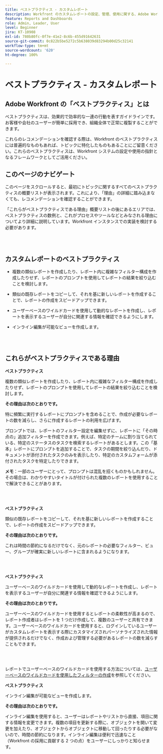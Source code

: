 ```yaml
---
title: ベストプラクティス - カスタムレポート
description: Workfront のカスタムレポートの設定、管理、使用に関する、Adobe Workfront のエキスパートによるベストプラクティスのレコメンデーションを確認します。
feature: Reports and Dashboards
role: Admin, Leader, User
level: Beginner
jira: KT-10908
exl-id: 780b80fc-0f7e-41e2-8c6b-455d91642631
source-git-commit: 0c822b5be5272c5b638039d83294b00d25c32141
workflow-type: tm+mt
source-wordcount: '620'
ht-degree: 100%

---
```


# ベストプラクティス - カスタムレポート

## Adobe Workfront の「ベストプラクティス」とは

ベストプラクティスは、効果的で効率的な一連の行動を表すガイドラインです。お客様や会社のユーザーが簡単に採用でき、組織全体で正常に複製することができます。

これらのレコメンデーションを確認する際は、Workfront のベストプラクティスには普遍的なものもあれば、トピックに特化したものもあることにご留意ください。これらのベストプラクティスは、Workfront システムの設定や使用の指針となるフレームワークとしてご活用ください。

## このページのナビゲート

このページをスクロールすると、最初にトピックに関するすべてのベストプラクティスの概要リストが表示されます。これにより、「理由」の詳細に踏み込まなくても、レコメンデーションを確認することができます。

「これらがベストプラクティスである理由」概要リストの後にあるエリアでは、ベストプラクティスの数例と、これがプロセスやツールなどとみなされる理由についてより詳細に説明しています。Workfront インスタンスでの実装を検討する必要があります。

</br>
</br>

## カスタムレポートのベストプラクティス

* 複数の類似レポートを作成したり、レポート内に複雑なフィルター構成を作成したりせず、レポートのプロンプトを使用してレポートの結果を絞り込むことを検討します。

* 類似の既存レポートをコピーして、それを基に新しいレポートを作成することで、レポートの作成をスピードアップできます。

* ユーザーベースのワイルドカードを使用して動的なレポートを作成し、レポートを表示するユーザーが自分に関連する情報を確認できるようにします。

* インライン編集が可能なビューを作成します。

</br>
</br>


## これらがベストプラクティスである理由

**ベストプラクティス**

複数の類似レポートを作成したり、レポート内に複雑なフィルター構成を作成したりせず、レポートのプロンプトを使用してレポートの結果を絞り込むことを検討します。


**その理由は次のとおりです。**

特に頻繁に実行するレポートにプロンプトを含めることで、作成が必要なレポートの数を減らし、さらに作成するレポートの利用を広げます。

プロンプトでは、レポートのフィルター設定を編集せずに、レポートに「その時点の」追加フィルターを作成できます。例えば、特定のチームに割り当てられている、特定のステータスのタスクを検索するレポートがあるとします。この「基本」レポートにプロンプトを追加することで、タスクの期間を絞り込んだり、ドキュメントが添付されたタスクのみを表示したり、特定のカスタムフォームが添付されたタスクを特定したりできます。


**メモ**：一部のユーザーにとって、プロンプトは混乱を招くものかもしれません。その場合は、わかりやすいタイトルが付けられた複数のレポートを使用することで解決できることがあります。


</br>
</br>

**ベストプラクティス**

類似の既存レポートをコピーして、それを基に新しいレポートを作成することで、レポートの作成をスピードアップできます。

**その理由は次のとおりです。**

これは時間の節約になるだけでなく、元のレポートの必要なフィルター、ビュー、グループが確実に新しいレポートに含まれるようになります。

</br>
</br>

**ベストプラクティス**

ユーザーベースのワイルドカードを使用して動的なレポートを作成し、レポートを表示するユーザーが自分に関連する情報を確認できるようにします。

**その理由は次のとおりです。**

ユーザーベースのワイルドカードを使用するとレポートの柔軟性が高まるので、レポート作成者はレポートを 1 つだけ作成して、複数のユーザーと共有できます。ユーザーベースのワイルドカードを使用すると、ログインしているユーザーがカスタムレポートを表示する際にカスタマイズされパーソナライズされた情報が提供されるだけでなく、作成および管理する必要があるレポートの数を減らすこともできます。

</br>
</br>

レポートでユーザーベースのワイルドカードを使用する方法については、[ユーザーベースのワイルドカードを使用したフィルターの作成](https://experienceleague.adobe.com/docs/workfront-learn/tutorials-workfront/reporting/intermediate-reporting/create-filters-with-user-based-wildcards.html?lang=ja)を参照してください。

**ベストプラクティス**

インライン編集が可能なビューを作成します。

**その理由は次のとおりです。**

インライン編集を使用すると、ユーザーはレポートやリストから直接、項目に関する情報を変更できます。複数の項目を更新する際に、オブジェクトを開いて変更を加えたり、オブジェクトからオブジェクトに移動して回ったりする必要がないので、時間の節約になります。インライン編集は便利で迅速なこと（Workfront の採用に貢献する 2 つの点）をユーザーにしっかりと知らせます。
